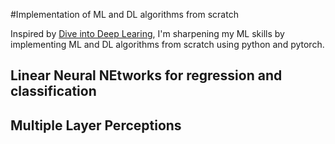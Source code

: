 #Implementation of ML and DL algorithms from scratch 

Inspired by [Dive into Deep Learing](https://d2l.ai/index.html), I'm sharpening my ML skills by implementing ML and DL algorithms from scratch using python and pytorch.

## Linear Neural NEtworks for regression and classification
## Multiple Layer Perceptions
